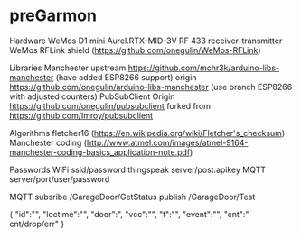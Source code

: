 # preGarmon

Hardware
  WeMos D1 mini
  Aurel.RTX-MID-3V RF 433 receiver-transmitter
  WeMos RFLink shield (https://github.com/onegulin/WeMos-RFLink)

Libraries
  Manchester
     upstream https://github.com/mchr3k/arduino-libs-manchester (have added ESP8266 support)
     origin   https://github.com/onegulin/arduino-libs-manchester (use branch ESP8266 with adjusted counters)
  PubSubClient
     Origin   https://github.com/onegulin/pubsubclient
     forked from https://github.com/Imroy/pubsubclient

Algorithms
   fletcher16 (https://en.wikipedia.org/wiki/Fletcher's_checksum)
   Manchester coding (http://www.atmel.com/images/atmel-9164-manchester-coding-basics_application-note.pdf)

Passwords
   WiFi       ssid/password
   thingspeak server/post.apikey
   MQTT       server/port/user/password

MQTT
   subsribe   /GarageDoor/GetStatus
   publish    /GarageDoor/Test

   { "id":"<hex>", "loctime":"<hex>", "door":<int>", "vcc":"<int>", "t":"<int>", "event":"<int>", "cnt":"<str> cnt/drop/err" }
   
